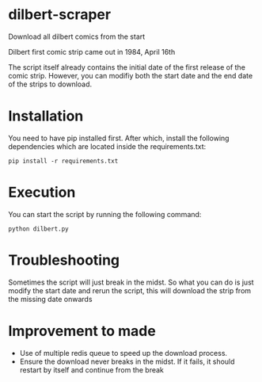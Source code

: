 # dilbert-scraper
Download all dilbert comics from the start

Dilbert first comic strip came out in 1984, April 16th

The script itself already contains the initial date of the first release of the comic strip. However, you can modifiy both the start date and the end date of the strips to download.

# Installation

You need to have pip installed first. After which, install the following dependencies which are located inside the requirements.txt:

```
pip install -r requirements.txt
```

# Execution

You can start the script by running the following command:

```
python dilbert.py
```


# Troubleshooting

Sometimes the script will just break in the midst. So what you can do is just modify the start date and rerun the script, this will download the strip from the missing date onwards


# Improvement to made

* Use of multiple redis queue to speed up the download process.
* Ensure the download never breaks in the midst. If it fails, it should restart by itself and continue from the break